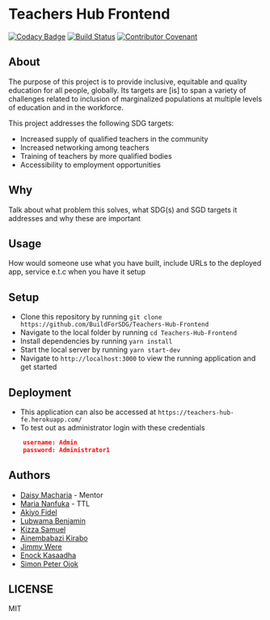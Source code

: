 # Teachers Hub Frontend

[![Codacy Badge](https://api.codacy.com/project/badge/Grade/dc30af0b99f44231957a02ea3498633b)](https://app.codacy.com/gh/BuildForSDG/Team-273-Frontend?utm_source=github.com&utm_medium=referral&utm_content=BuildForSDG/Team-273-Frontend&utm_campaign=Badge_Grade_Settings)
[![Build Status](https://travis-ci.org/BuildForSDG/Teachers-Hub-Frontend.svg?branch=develop)](https://travis-ci.org/BuildForSDG/Teachers-Hub-Frontend)
[![Contributor Covenant](https://img.shields.io/badge/Contributor%20Covenant-v2.0%20adopted-ff69b4.svg)](code_of_conduct.md)

## About

The purpose of this project is to provide inclusive, equitable and quality education for all people, globally. Its targets are [is] to span a variety of challenges related to inclusion of marginalized populations at multiple levels of education and in the workforce.

This project addresses the following SDG targets:

- Increased supply of qualified teachers in the community
- Increased networking among teachers
- Training of teachers by more qualified bodies
- Accessibility to employment opportunities

## Why

Talk about what problem this solves, what SDG(s) and SGD targets it addresses and why these are important

## Usage

How would someone use what you have built, include URLs to the deployed app, service e.t.c when you have it setup

## Setup

- Clone this repository by running `git clone https://github.com/BuildForSDG/Teachers-Hub-Frontend`
- Navigate to the local folder by running `cd Teachers-Hub-Frontend`
- Install dependencies by running `yarn install`
- Start the local server by running `yarn start-dev`
- Navigate to `http://localhost:3000` to view the running application and get started

## Deployment

- This application can also be accessed at `https://teachers-hub-fe.herokuapp.com/`
- To test out as administrator login with these credentials

```json
    username: Admin
    password: Administrator1
```

## Authors

- [Daisy Macharia](https://github.com/daisymacharia) - Mentor
- [Maria Nanfuka](https://github.com/mariamiah) - TTL
- [Akiyo Fidel](https://github.com/drfidel)
- [Lubwama Benjamin](https://github.com/lubwamabenja)
- [Kizza Samuel](https://github.com/skizza8)
- [Ainembabazi Kirabo](https://github.com/AineKiraboMbabazi)
- [Jimmy Were](https://github.com/jwere)
- [Enock Kasaadha](https://github.com/e-Kaxada)
- [Simon Peter Ojok](https://github.com/simonojok19)

## LICENSE

MIT
